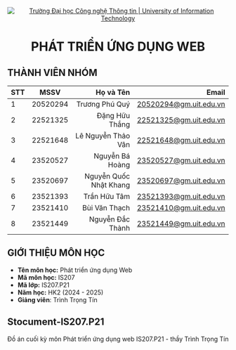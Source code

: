 <!-- Banner -->
<p align="center">
  <a href="https://www.uit.edu.vn/" title="Trường Đại học Công nghệ Thông tin" style="border: none;">
    <img src="https://i.imgur.com/WmMnSRt.png" alt="Trường Đại học Công nghệ Thông tin | University of Information Technology">
  </a>
</p>

<h1 align="center"><b>PHÁT TRIỂN ỨNG DỤNG WEB</b></h>

## THÀNH VIÊN NHÓM
 |STT| MSSV      | Họ và Tên              | Email                   |
 |---|:---------:| ----------------------:|-------------------------:
 | 1 | 20520294  | Trương Phú Quý         |20520294@gm.uit.edu.vn   |
 | 2 | 22521325  | Đặng Hữu Thắng         |22521325@gm.uit.edu.vn   |
 | 3 | 22521648  | Lê Nguyễn Thảo Vân     |22521648@gm.uit.edu.vn   |
 | 4 | 23520527  | Nguyễn Bá Hoàng        |23520527@gm.uit.edu.vn   |
 | 5 | 23520697  | Nguyễn Quốc Nhật Khang |23520697@gm.uit.edu.vn   |
 | 6 | 23521393  | Trần Hữu Tâm           |23521393@gm.uit.edu.vn   |
 | 7 | 23521410  | Bùi Văn Thạch          |23521410@gm.uit.edu.vn   |
 | 8 | 23521449  | Nguyễn Đắc Thành       |23521449@gm.uit.edu.vn   |                           
## GIỚI THIỆU MÔN HỌC
* **Tên môn học:** Phát triển ứng dụng Web
* **Mã môn học:** IS207
* **Mã lớp:** IS207.P21
* **Năm học:** HK2 (2024 - 2025)
* **Giảng viên**: Trình Trọng Tín

## Stocument-IS207.P21
Đồ án cuối kỳ môn Phát triển ứng dụng web IS207.P21 - thầy Trình Trọng Tín
